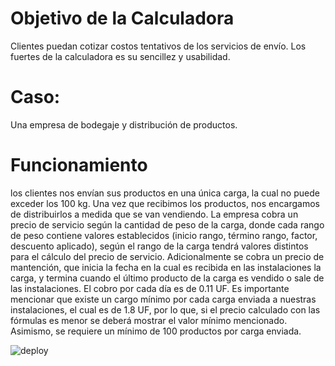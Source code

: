 # Objetivo de la Calculadora 
Clientes puedan cotizar costos tentativos de los
servicios de envío. Los fuertes de la calculadora es su sencillez y usabilidad.


# Caso:
Una empresa de bodegaje y distribución de productos. 
# Funcionamiento 
los clientes nos envían sus productos en una única carga, la cual
no puede exceder los 100 kg. Una vez que recibimos los productos, nos encargamos de
distribuirlos a medida que se van vendiendo.
La empresa cobra un precio de servicio según la cantidad de peso de la carga, donde cada
rango de peso contiene valores establecidos (inicio rango, término rango, factor,
descuento aplicado), según el rango de la carga tendrá valores distintos para el cálculo del
precio de servicio.
Adicionalmente se cobra un precio de mantención, que inicia la fecha en la cual es
recibida en las instalaciones la carga, y termina cuando el último producto de la carga es
vendido o sale de las instalaciones. El cobro por cada día es de 0.11 UF.
Es importante mencionar que existe un cargo mínimo por cada carga enviada a nuestras
instalaciones, el cual es de 1.8 UF, por lo que, si el precio calculado con las fórmulas es
menor se deberá mostrar el valor mínimo mencionado. Asimismo, se requiere un mínimo
de 100 productos por carga enviada.

![deploy](https://github.com/Carolinava21/Delivery-Calculator/blob/main/assets/Calcu.JPG)


